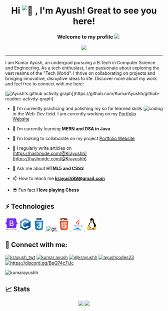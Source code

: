 <h1 align="center">Hi <picture>
  <source srcset="https://fonts.gstatic.com/s/e/notoemoji/latest/1f44b/512.webp" type="image/webp">
  <img src="https://fonts.gstatic.com/s/e/notoemoji/latest/1f44b/512.gif" alt="👋" width="32" height="32">
</picture>, I'm Ayush! Great to see you here!</h1>
<h3 align="center">
  &nbsp;&nbsp;&nbsp;&nbsp;&nbsp;&nbsp;&nbsp;Welcome to my profile
  <img src="https://media.giphy.com/media/hvRJCLFzcasrR4ia7z/giphy.gif" width="28">
</h3>

<!-- Typing SVG by DenverCoder1 - https://github.com/DenverCoder1/readme-typing-svg -->
<p align="center">
<!--   <a href="https://github.com/DenverCoder1/readme-typing-svg"> -->
    <img src="https://readme-typing-svg.herokuapp.com?color=E22FE4&width=380&height=45&lines=Open-Source+Enthusiast;Always+Learning+New+Things;Empowering+Others;Nice+To+Meet+You+...&center=true"></a>

</p>
<hr>

<p>I am Kumar Ayush, an undergrad pursuing a B.Tech in Computer Science and Engineering. As a tech enthusiast, I am passionate about exploring the vast realms of the "Tech World". I thrive on collaborating on projects and bringing innovative, disruptive ideas to life. Discover more about my work and feel free to connect with me here:</p>

[![Ayush's github activity graph](https://github-readme-activity-graph.vercel.app/graph?username=KumarAyushh&bg_color=0f2d3d&color=1cadfb&line=1cadfb&point=1cadfb&area=true&hide_border=true")](https://github.com/KumarAyushh/github-readme-activity-graph)

<img align="right" alt="coding" src="https://user-images.githubusercontent.com/74038190/212741999-016fddbd-617a-4448-8042-0ecf907aea25.gif" height="350px">


- 🔭 I’m currently practicing and polishing my so far learned skills in the Web-Dev field. I am currently working on my [Portfolio Website](https://kumarayushh.github.io/PortfolioSite/ "Portfolio Website")

- 🌱 I’m currently learning **MERN and DSA in Java**

- 👯 I’m looking to collaborate on my project [Portfolio Website](https://kumarayushh.github.io/PortfolioSite/)

- 📝 I regularly write articles on [https://hashnode.com/@Krayushh](https://hashnode.com/@Krayushh)

- 💬 Ask me about **HTML5 and CSS3**

- 📫 How to reach me **krayush99@gmail.com**

- 😎 Fun fact **I love playing Chess**



## ⚡ Technologies
<p align="left"> <a href="https://getbootstrap.com" target="_blank" rel="noreferrer"> <img src="https://raw.githubusercontent.com/devicons/devicon/master/icons/bootstrap/bootstrap-plain-wordmark.svg" alt="bootstrap" width="40" height="40"/> </a> <a href="https://www.cprogramming.com/" target="_blank" rel="noreferrer"> <img src="https://raw.githubusercontent.com/devicons/devicon/master/icons/c/c-original.svg" alt="c" width="40" height="40"/> </a> <a href="https://www.w3schools.com/css/" target="_blank" rel="noreferrer"> <img src="https://raw.githubusercontent.com/devicons/devicon/master/icons/css3/css3-original-wordmark.svg" alt="css3" width="40" height="40"/> </a> <a href="https://git-scm.com/" target="_blank" rel="noreferrer"> <img src="https://www.vectorlogo.zone/logos/git-scm/git-scm-icon.svg" alt="git" width="40" height="40"/> </a> <a href="https://www.w3.org/html/" target="_blank" rel="noreferrer"> <img src="https://raw.githubusercontent.com/devicons/devicon/master/icons/html5/html5-original-wordmark.svg" alt="html5" width="40" height="40"/> </a> <a href="https://www.java.com" target="_blank" rel="noreferrer"> <img src="https://raw.githubusercontent.com/devicons/devicon/master/icons/java/java-original.svg" alt="java" width="40" height="40"/> </a> <a href="https://www.linux.org/" target="_blank" rel="noreferrer"> <img src="https://raw.githubusercontent.com/devicons/devicon/master/icons/linux/linux-original.svg" alt="linux" width="40" height="40"/> </a> </p>
<h2> 🔗  Connect with me:</h2>
<p align="left">
<a href="https://twitter.com/krayush_twt" target="blank"><img align="center" src="https://raw.githubusercontent.com/rahuldkjain/github-profile-readme-generator/master/src/images/icons/Social/twitter.svg" alt="krayush_twt" height="30" width="40" /></a>
<a href="https://www.linkedin.com/in/kumar-ayush-081976211" target="blank"><img align="center" src="https://raw.githubusercontent.com/rahuldkjain/github-profile-readme-generator/master/src/images/icons/Social/linked-in-alt.svg" alt="kumar ayush" height="30" width="40" /></a>
<a href="https://hashnode.com/@krayushh" target="blank"><img align="center" src="https://raw.githubusercontent.com/rahuldkjain/github-profile-readme-generator/master/src/images/icons/Social/hashnode.svg" alt="@krayushh" height="30" width="40" /></a>
<a href="https://www.leetcode.com/ayushcodes23" target="blank"><img align="center" src="https://raw.githubusercontent.com/rahuldkjain/github-profile-readme-generator/master/src/images/icons/Social/leet-code.svg" alt="ayushcodes23" height="30" width="40" /></a>
<a href="https://discord.gg/https://discord.gg/BpQ74c7jJc" target="blank"><img align="center" src="https://raw.githubusercontent.com/rahuldkjain/github-profile-readme-generator/master/src/images/icons/Social/discord.svg" alt="https://discord.gg/BpQ74c7jJc" height="30" width="40" /></a>
</p>
<p align="left"> <img src="https://komarev.com/ghpvc/?username=kumarayushh&label=Profile%20views&color=0e75b6&style=flat" alt="kumarayushh" /> </p>


## 📈 Stats
<p align="center">
	
  <img width="48%" src="https://github-readme-stats.vercel.app/api?username=kumarayushh&show_icons=true&theme=tokyonight" />
  <img width="48%" src="https://github-readme-streak-stats.herokuapp.com/?user=kumarayushh&theme=tokyonight" />
</p>



